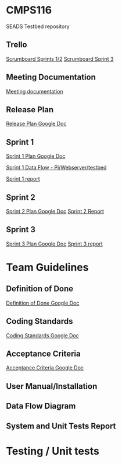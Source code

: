 # CMPS116
SEADS Testbed repository

## Trello
<a href="https://trello.com/b/dlKofOTx/sprint-1">Scrumboard Sprints 1/2</a>
<a href="https://trello.com/b/azZN45bQ/sprint-3">Scrumboard Sprint 3</a>

## Meeting Documentation
<a href="https://docs.google.com/document/d/1xFoJP5aYgJbSmsnqkvVc-TD5XiOnRXTj2iyfNhLen_Q/edit">Meeting documentation</a>


## Release Plan 
<a href="https://docs.google.com/document/d/1i6w9Rxgt3SaiHsiv9MfvBuWrMyW5-jPiopw-Jr8SB2s">Release Plan Google Doc</a>

## Sprint 1
<a href="https://docs.google.com/document/d/1dd2YjCrh8fnxlv7PeYxtmAkKlXbC8djATBT00NieAUQ/edit?usp=sharing">Sprint 1 Plan Google Doc</a>

<a href="https://github.com/WizardRubic/CMPS116/blob/master/diagrams/sprint1Dataflow.png?raw=true">Sprint 1 Data Flow - Pi/Webserver/testbed</a>

<a href="https://docs.google.com/document/d/1Orj-bKRR6n3pdMPFAVNWkUdkS9ZXDWT-zdOhgMtA2PQ/edit">Sprint 1 report</a>

## Sprint 2
<a href="https://docs.google.com/document/d/1bC4deX-vMDyrfN-xRzJbi9RA9I77FpXo7e-P432DDYA/edit?usp=sharing">Sprint 2 Plan Google Doc</a>
<a href="https://docs.google.com/document/d/16QPN8Y0d0EvIXX64yrw5gmVCgiWOr6GBnB1Fs2yVP4o/edit?usp=sharing">Sprint 2 Report</a> 

## Sprint 3
<a href="https://docs.google.com/document/d/1bfDgOQ52c7Q1DYZ4o9TqLERBlW6XFF_MNxtlNu976c0/edit?usp=sharing">Sprint 3 Plan Google Doc</a>
<a href="https://docs.google.com/document/d/12gPj8fdSoWd8LPVaVTM3SErYhfwK4lTI8avYqY5lTAY/edit#">Sprint 3 report</a>


# Team Guidelines
## Definition of Done
<a href="https://docs.google.com/document/d/1jjk7UrgFtvu_QfqNh2bff67ByY0uxWEsZu1ShbBPdks/edit?usp=sharing">Definition of Done Google Doc</a>

## Coding Standards
<a href="https://docs.google.com/document/d/1nFcX7DiRpC3piQBzHOhRbXVsPYoFuQUSPkFXmDnqPpY/edit?usp=sharing">Coding Standards Google Doc</a>

## Acceptance Criteria
<a href="https://docs.google.com/document/d/1_iUYma2S4rGHl3NwTRNmkoS5xQMPb0x0iC3Z9_hEXdU/edit?usp=sharing">Acceptance Criteria Google Doc</a>


## User Manual/Installation

## Data Flow Diagram

## System and Unit Tests Report

# Testing / Unit tests

